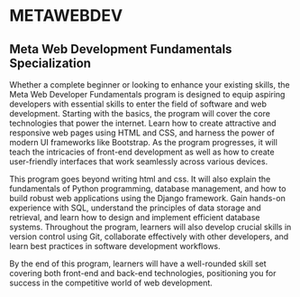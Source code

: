 # METAWEBDEV
## Meta Web Development Fundamentals Specialization

Whether a complete beginner or looking to enhance your existing skills, the Meta Web Developer Fundamentals program is designed to equip aspiring developers with essential skills to enter the field of software and web development. Starting with the basics, the program will cover the core technologies that power the internet. Learn how to create attractive and responsive web pages using HTML and CSS, and harness the power of modern UI frameworks like Bootstrap. As the program progresses, it will teach the intricacies of front-end development as well as how to create user-friendly interfaces that work seamlessly across various devices.

This  program goes beyond writing html and css. It will also explain the fundamentals of Python programming, database management, and how to build robust web applications using the Django framework. Gain hands-on experience with SQL, understand the principles of data storage and retrieval, and learn how to design and implement efficient database systems. Throughout the program, learners will also develop crucial skills in version control using Git, collaborate effectively with other developers, and learn best practices in software development workflows. 

By the end of this program, learners will have a well-rounded skill set covering both front-end and back-end technologies, positioning you for success in the competitive world of web development.
